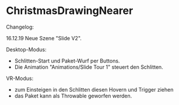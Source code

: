 # ChristmasDrawingNearer

Changelog:

16.12.19 Neue Szene "Slide V2".

Desktop-Modus:
- Schlitten-Start und Paket-Wurf per Buttons. 
- Die Animation "Animations/Slide Tour 1" steuert den Schlitten.

VR-Modus:
- zum Einsteigen in den Schlitten diesen Hovern und Trigger ziehen
- das Paket kann als Throwable geworfen werden.


